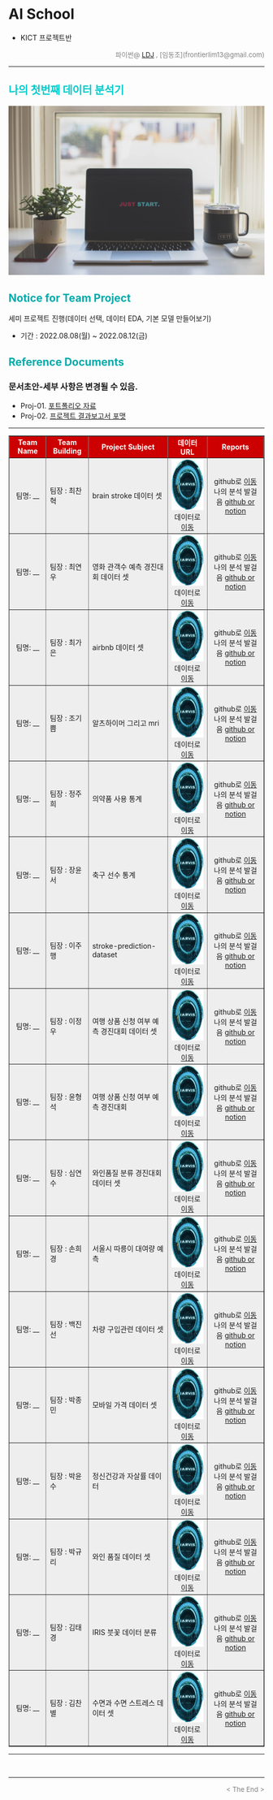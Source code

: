 
# AI School
* KICT 프로젝트반

<div align='right'>
    <font size=2 color='gray'>파이썬@ <font color='blue'>
       <a href='https://www.facebook.com/dongjo.lim.7'>LDJ</a>
    </font>, [임동조](frontierlim13@gmail.com)</font></div>
<hr>

<h2><font color="#00CCCC"><b> 나의 첫번째 데이터 분석기 </b></font></h2>

<img src="./images/just_start.jpg">

## <font color='#00AAAA'>Notice for Team Project</font>

세미 프로젝트 진행(데이터 선택, 데이터 EDA, 기본 모델 만들어보기)
* 기간 : 2022.08.08(월) ~ 2022.08.12(금) <br>

## <font color='#00AAAA'>Reference Documents</font>

### 문서초안-세부 사항은 변경될 수 있음.
- Proj-01. [포트폴리오 자료      ][proj-01]
- Proj-02. [프로젝트 결과보고서 포맷   ][proj-02]

[proj-01]:  ./docu/Goorm10_프로젝트보고서_포맷_OOO팀.docx "Go proj-01"
[proj-02]:  ./docu/팀별프로젝트수행_결과작성양식_kdigital.pptx "Go proj-02"

<hr>

<div align="left">
<table border=1 bgcolor="#EEEEEE">
	<tr bgcolor="#CC0000">
		<td width="100">
		<div align="center"><font color="#FFFFFF"><b>Team Name</b></font></div>
		</td>
		<td width="100">
		<div align="center"><font color="#FFFFFF"><b>Team Building</b></font></div>
		</td>
		<td width="300">
		<div align="center"><font color="#FFFFFF"><b>Project Subject</b></font></div>
		</td>
		<td width="150">
		<div align="center"><font color="#FFFFFF"><b>데이터 URL</b></font></div>
		<td width="200">
		<div align="center"><font color="#FFFFFF"><b>Reports</b></font></div>
		</td>
	</tr>
	<tr>
		<td>
        <div align="center"> 팀명: __ </b> </div>
		</td>
		<td>
            <div align="left"> 팀장 : 최찬혁</div>
        </td>
		<td>
			<div align="left"> brain stroke 데이터 셋 </div>
		</td>
		<td>
            <div align="center"> <a href="">
			<img src='images/javis.jpg' width=200 height=100  alt="---"></a> 
            데이터로 <a href="https://www.kaggle.com/datasets/jillanisofttech/brain-stroke-dataset"> 이동 </a>			
            </div>
        </td>
	<td>
	    <div align="center"> github로  <a href="https://github.com/channy17"> 이동  </a></div>
            <div align="center"> 나의 분석 발걸음 <a href=""> github or notion  </a></div>
        </td>
	</tr>
	<tr>
		<td>
        <div align="center"> 팀명: __ </b> </div>
		</td>
		<td>
            <div align="left"> 팀장 : 최연우</div>
        </td>
		<td>
			<div align="left"> 영화 관객수 예측 경진대회 데이터 셋 </div>
		</td>
		<td>
            <div align="center"> <a href="">
			<img src='images/javis.jpg' width=200 height=100  alt="---"></a> 
            데이터로 <a href="https://dacon.io/competitions/open/235536/data"> 이동 </a>			
            </div>
        </td>
	<td>
	    <div align="center"> github로  <a href="https://github.com/yeonu9"> 이동  </a></div>
            <div align="center"> 나의 분석 발걸음 <a href=""> github or notion  </a></div>
        </td>
	</tr>
	<tr>
		<td>
        <div align="center"> 팀명: __ </b> </div>
		</td>
		<td>
            <div align="left"> 팀장 : 최가은</div>
        </td>
		<td>
			<div align="left"> airbnb 데이터 셋 </div>
		</td>
		<td>
            <div align="center"> <a href="">
			<img src='images/javis.jpg' width=200 height=100  alt="---"></a> 
            데이터로 <a href="https://www.kaggle.com/datasets/arianazmoudeh/airbnbopendata"> 이동 </a>			
            </div>
        </td>
	<td>
	    <div align="center"> github로  <a href="https://github.com/bestofGE"> 이동  </a></div>
            <div align="center"> 나의 분석 발걸음 <a href=""> github or notion  </a></div>
        </td>
	</tr>
	<tr>
		<td>
        <div align="center"> 팀명: __ </b> </div>
		</td>
		<td>
            <div align="left"> 팀장 : 조기쁨</div>
        </td>
		<td>
			<div align="left"> 알츠하이머 그리고 mri </div>
		</td>
		<td>
            <div align="center"> <a href="">
			<img src='images/javis.jpg' width=200 height=100  alt="---"></a> 
            데이터로 <a href="https://www.kaggle.com/datasets/jboysen/mri-and-alzheimers"> 이동 </a>			
            </div>
        </td>
	<td>
	    <div align="center"> github로  <a href="https://github.com/jogibbeum"> 이동  </a></div>
            <div align="center"> 나의 분석 발걸음 <a href=""> github or notion  </a></div>
        </td>
	</tr>
	<tr>
		<td>
        <div align="center"> 팀명: __ </b> </div>
		</td>
		<td>
            <div align="left"> 팀장 : 정주희</div>
        </td>
		<td>
			<div align="left"> 의약품 사용 통계 </div>
		</td>
		<td>
            <div align="center"> <a href="">
			<img src='images/javis.jpg' width=200 height=100  alt="---"></a> 
            데이터로 <a href="http://opendata.hira.or.kr/op/opc/olapMsupInfo.do"> 이동 </a>			
            </div>
        </td>
	<td>
	    <div align="center"> github로  <a href="https://github.com/juheefatal"> 이동  </a></div>
            <div align="center"> 나의 분석 발걸음 <a href=""> github or notion  </a></div>
        </td>
	</tr>
	<tr>
		<td>
        <div align="center"> 팀명: __ </b> </div>
		</td>
		<td>
            <div align="left"> 팀장 : 장윤서</div>
        </td>
		<td>
			<div align="left"> 축구 선수 통계 </div>
		</td>
		<td>
            <div align="center"> <a href="">
			<img src='images/javis.jpg' width=200 height=100  alt="---"></a> 
            데이터로 <a href="https://www.kaggle.com/datasets/omkargowda/football-players-stats-premier-league-20212022"> 이동 </a>			
            </div>
        </td>
	<td>
	    <div align="center"> github로  <a href="https://github.com/jus9298"> 이동  </a></div>
            <div align="center"> 나의 분석 발걸음 <a href=""> github or notion  </a></div>
        </td>
	</tr>
	<tr>
		<td>
        <div align="center"> 팀명: __ </b> </div>
		</td>
		<td>
            <div align="left"> 팀장 : 이주행</div>
        </td>
		<td>
			<div align="left"> stroke-prediction-dataset </div>
		</td>
		<td>
            <div align="center"> <a href="">
			<img src='images/javis.jpg' width=200 height=100  alt="---"></a> 
            데이터로 <a href="https://www.kaggle.com/datasets/fedesoriano/stroke-prediction-dataset?select=healthcare-dataset-stroke-data.csv"> 이동 </a>			
            </div>
        </td>
	<td>
	    <div align="center"> github로  <a href="https://github.com/porrima53"> 이동  </a></div>
            <div align="center"> 나의 분석 발걸음 <a href=""> github or notion  </a></div>
        </td>
	</tr>
	<tr>
		<td>
        <div align="center"> 팀명: __ </b> </div>
		</td>
		<td>
            <div align="left"> 팀장 : 이정우</div>
        </td>
		<td>
			<div align="left"> 여행 상품 신청 여부 예측 경진대회 데이터 셋  </div>
		</td>
		<td>
            <div align="center"> <a href="">
			<img src='images/javis.jpg' width=200 height=100  alt="---"></a> 
            데이터로 <a href="https://dacon.io/competitions/official/235959/overview/description"> 이동 </a>			
            </div>
        </td>
	<td>
	    <div align="center"> github로  <a href="https://github.com/P-C-Space"> 이동  </a></div>
            <div align="center"> 나의 분석 발걸음 <a href=""> github or notion  </a></div>
        </td>
	</tr>
	<tr>
		<td>
        <div align="center"> 팀명: __ </b> </div>
		</td>
		<td>
            <div align="left"> 팀장 : 윤형석</div>
        </td>
		<td>
			<div align="left"> 여행 상품 신청 여부 예측 경진대회 </div>
		</td>
		<td>
            <div align="center"> <a href="">
			<img src='images/javis.jpg' width=200 height=100  alt="---"></a> 
            데이터로 <a href="https://dacon.io/competitions/official/235959/overview/description"> 이동 </a>			
            </div>
        </td>
	<td>
	    <div align="center"> github로  <a href="https://github.com/vvilliscool"> 이동  </a></div>
            <div align="center"> 나의 분석 발걸음 <a href=""> github or notion  </a></div>
        </td>
	</tr>
	<tr>
		<td>
        <div align="center"> 팀명: __ </b> </div>
		</td>
		<td>
            <div align="left"> 팀장 : 심연수</div>
        </td>
		<td>
			<div align="left"> 와인품질 분류 경진대회 데이터 셋 </div>
		</td>
		<td>
            <div align="center"> <a href="">
			<img src='images/javis.jpg' width=200 height=100  alt="---"></a> 
            데이터로 <a href="https://dacon.io/competitions/open/235610/overview/description"> 이동 </a>			
            </div>
        </td>
	<td>
	    <div align="center"> github로  <a href="https://github.com/Sim-Yeonsoo"> 이동  </a></div>
            <div align="center"> 나의 분석 발걸음 <a href=""> github or notion  </a></div>
        </td>
	</tr>
	<tr>
		<td>
        <div align="center"> 팀명: __ </b> </div>
		</td>
		<td>
            <div align="left"> 팀장 : 손희경</div>
        </td>
		<td>
			<div align="left"> 서울시 따릉이 대여량 예측 </div>
		</td>
		<td>
            <div align="center"> <a href="">
			<img src='images/javis.jpg' width=200 height=100  alt="---"></a> 
            데이터로 <a href="https://dacon.io/competitions/open/235576/data"> 이동 </a>			
            </div>
        </td>
	<td>
	    <div align="center"> github로  <a href="https://github.com/gyoenge"> 이동  </a></div>
            <div align="center"> 나의 분석 발걸음 <a href=""> github or notion  </a></div>
        </td>
	</tr>
	<tr>
		<td>
        <div align="center"> 팀명: __ </b> </div>
		</td>
		<td>
            <div align="left"> 팀장 : 백진선</div>
        </td>
		<td>
			<div align="left"> 차량 구입관련 데이터 셋 </div>
		</td>
		<td>
            <div align="center"> <a href="">
			<img src='images/javis.jpg' width=200 height=100  alt="---"></a> 
            데이터로 <a href="https://www.kaggle.com/datasets/gabrielsantello/cars-purchase-decision-dataset"> 이동 </a>			
            </div>
        </td>
	<td>
	    <div align="center"> github로  <a href="https://github.com/jin20000"> 이동  </a></div>
            <div align="center"> 나의 분석 발걸음 <a href=""> github or notion  </a></div>
        </td>
	</tr>
	<tr>
		<td>
        <div align="center"> 팀명: __ </b> </div>
		</td>
		<td>
            <div align="left"> 팀장 : 박종민</div>
        </td>
		<td>
			<div align="left"> 모바일 가격 데이터 셋 </div>
		</td>
		<td>
            <div align="center"> <a href="">
			<img src='images/javis.jpg' width=200 height=100  alt="---"></a> 
            데이터로 <a href="https://www.kaggle.com/datasets/iabhishekofficial/mobile-price-classification"> 이동 </a>			
            </div>
        </td>
	<td>
	    <div align="center"> github로  <a href="https://github.com/posky"> 이동  </a></div>
            <div align="center"> 나의 분석 발걸음 <a href=""> github or notion  </a></div>
        </td>
	</tr>
	<tr>
		<td>
        <div align="center"> 팀명: __ </b> </div>
		</td>
		<td>
            <div align="left"> 팀장 : 박윤수</div>
        </td>
		<td>
			<div align="left"> 정신건강과 자살률 데이터 </div>
		</td>
		<td>
            <div align="center"> <a href="">
			<img src='images/javis.jpg' width=200 height=100  alt="---"></a> 
            데이터로 <a href="https://www.kaggle.com/datasets/twinkle0705/mental-health-and-suicide-rates?select=Human+Resources.csv"> 이동 </a>			
            </div>
        </td>
	<td>
	    <div align="center"> github로  <a href="https://github.com/KimchiDelicious/YunsuPark"> 이동  </a></div>
            <div align="center"> 나의 분석 발걸음 <a href=""> github or notion  </a></div>
        </td>
	</tr>
	<tr>
		<td>
        <div align="center"> 팀명: __ </b> </div>
		</td>
		<td>
            <div align="left"> 팀장 : 박규리</div>
        </td>
		<td>
			<div align="left"> 와인 품질 데이터 셋 </div>
		</td>
		<td>
            <div align="center"> <a href="">
			<img src='images/javis.jpg' width=200 height=100  alt="---"></a> 
            데이터로 <a href="https://www.kaggle.com/datasets/yasserh/wine-quality-dataset"> 이동 </a>			
            </div>
        </td>
	<td>
	    <div align="center"> github로  <a href="https://github.com/LyonAri"> 이동  </a></div>
            <div align="center"> 나의 분석 발걸음 <a href=""> github or notion  </a></div>
        </td>
	</tr>
	<tr>
		<td>
        <div align="center"> 팀명: __ </b> </div>
		</td>
		<td>
            <div align="left"> 팀장 : 김태경</div>
        </td>
		<td>
			<div align="left"> IRIS 붓꽃 데이터 분류 </div>
		</td>
		<td>
            <div align="center"> <a href="">
			<img src='images/javis.jpg' width=200 height=100  alt="---"></a> 
            데이터로 <a href="https://www.kaggle.com/datasets/uciml/iris"> 이동 </a>			
            </div>
        </td>
	<td>
	    <div align="center"> github로  <a href="https://github.com/ahbb11"> 이동  </a></div>
            <div align="center"> 나의 분석 발걸음 <a href=""> github or notion  </a></div>
        </td>
	</tr>
	<tr>
		<td>
        <div align="center"> 팀명: __ </b> </div>
		</td>
		<td>
            <div align="left"> 팀장 : 김찬별</div>
        </td>
		<td>
			<div align="left"> 수면과 수면 스트레스 데이터 셋 </div>
		</td>
		<td>
            <div align="center"> <a href="">
			<img src='images/javis.jpg' width=200 height=100  alt="---"></a> 
            데이터로 <a href="https://www.kaggle.com/datasets/laavanya/human-stress-detection-in-and-through-sleep?select=SaYoPillow.csv"> 이동 </a>			
            </div>
        </td>
	<td>
	    <div align="center"> github로  <a href="https://github.com/chanbyeol01"> 이동  </a></div>
            <div align="center"> 나의 분석 발걸음 <a href=""> github or notion  </a></div>
        </td>
	</tr>
</table>
</div>
<hr>

<br>
<hr>
<div align='right'><font size=2 color='gray'> &lt; The End &gt; </font></div>
